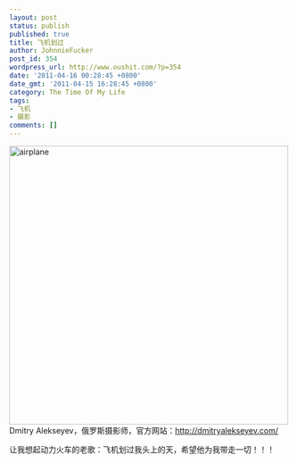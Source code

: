 ```yaml
---
layout: post
status: publish
published: true
title: 飞机划过
author: JohnnieFucker
post_id: 354
wordpress_url: http://www.oushit.com/?p=354
date: '2011-04-16 00:28:45 +0800'
date_gmt: '2011-04-15 16:28:45 +0800'
category: The Time Of My Life
tags:
- 飞机
- 摄影
comments: []
---
```

<p><a href="http://www.yupoo.com/photos/crazysperm/80635051/" title="airplane"><img src="http://pic.yupoo.com/crazysperm/B076zv9x/medium.jpg" alt="airplane" width="500" height="500" border="0" /></a><br />
Dmitry Alekseyev，俄罗斯摄影师，官方网站：<a href="http://dmitryalekseyev.com/">http://dmitryalekseyev.com/</a></p>
<p>让我想起动力火车的老歌：飞机划过我头上的天，希望他为我带走一切！！！</p>
